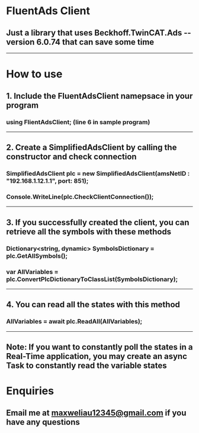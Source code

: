 # FluentAds Client
## Just a library that uses Beckhoff.TwinCAT.Ads --version 6.0.74 that can save some time
----
# How to use
## 1. Include the FluentAdsClient namepsace in your program
### using FlientAdsClient; (line 6 in sample program)
---
## 2. Create a SimplifiedAdsClient by calling the constructor and check connection
### SimplifiedAdsClient plc = new SimplifiedAdsClient(amsNetID : "192.168.1.12.1.1", port: 851);
### Console.WriteLine(plc.CheckClientConnection());
---
## 3. If you successfully created the client, you can retrieve all the symbols with these methods
### Dictionary<string, dynamic> SymbolsDictionary = plc.GetAllSymbols();
### var AllVariables = plc.ConvertPlcDictionaryToClassList(SymbolsDictionary);
---
## 4. You can read all the states with this method
### AllVariables = await plc.ReadAll(AllVariables);
---
## Note: If you want to constantly poll the states in a Real-Time application, you may create an async Task to constantly read the variable states
# Enquiries
## Email me at maxweliau12345@gmail.com if you have any questions